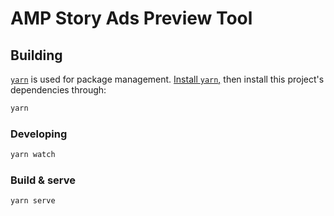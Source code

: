 # AMP Story Ads Preview Tool

## Building

[`yarn`](https://yarnpkg.com) is used for package management.
[Install `yarn`,](https://yarnpkg.com/en/docs/install#mac-stable) then install this project's dependencies through:

```sh
yarn
```

### Developing

```sh
yarn watch
```

### Build & serve

```sh
yarn serve
```
